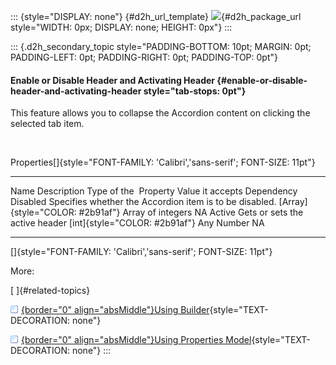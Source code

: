 ::: {style="DISPLAY: none"}
[](ms-xhelp:///?Id=d2h_url_template){#d2h_url_template} ![](!package_url!){#d2h_package_url style="WIDTH: 0px; DISPLAY: none; HEIGHT: 0px"}
:::

::: {.d2h_secondary_topic style="PADDING-BOTTOM: 10pt; MARGIN: 0pt; PADDING-LEFT: 0pt; PADDING-RIGHT: 0pt; PADDING-TOP: 0pt"}
#### Enable or Disable Header and Activating Header {#enable-or-disable-header-and-activating-header style="tab-stops: 0pt"}

This feature allows you to collapse the Accordion content on clicking the selected tab item.

 

Properties[]{style="FONT-FAMILY: 'Calibri','sans-serif'; FONT-SIZE: 11pt"}

  ---------- --------------------------------------------------------- --------------------------------- ------------------- ------------
  Name       Description                                               Type of the  Property             Value it accepts    Dependency
  Disabled   Specifies whether the Accordion item is to be disabled.   [Array]{style="COLOR: #2b91af"}   Array of integers   NA
  Active     Gets or sets the active header                            [int]{style="COLOR: #2b91af"}     Any Number          NA
  ---------- --------------------------------------------------------- --------------------------------- ------------------- ------------

[]{style="FONT-FAMILY: 'Calibri','sans-serif'; FONT-SIZE: 11pt"} 

More:

[ ]{#related-topics}

[![](button.gif){border="0" align="absMiddle"}Using Builder](ms-xhelp:///?Id=add1132d-9a2f-4c07-b788-0d5d2f4e2bd1){style="TEXT-DECORATION: none"}

[![](button.gif){border="0" align="absMiddle"}Using Properties Model](ms-xhelp:///?Id=5fc47715-64b3-4c9b-b856-86e0eb66dad4){style="TEXT-DECORATION: none"}
:::
